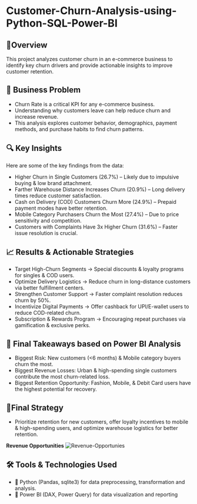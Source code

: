 # **Customer-Churn-Analysis-using-Python-SQL-Power-BI**

## 🚀**Overview**
This project analyzes customer churn in an e-commerce business to identify key churn drivers and provide actionable insights to improve customer retention.

## 📌 **Business Problem**
- Churn Rate is a critical KPI for any e-commerce business.
- Understanding why customers leave can help reduce churn and increase revenue.
- This analysis explores customer behavior, demographics, payment methods, and purchase habits to find churn patterns.

## 🔍 **Key Insights**
Here are some of the key findings from the data:
- Higher Churn in Single Customers (26.7%) – Likely due to impulsive buying & low brand attachment.
- Farther Warehouse Distance Increases Churn (20.9%) – Long delivery times reduce customer satisfaction.
- Cash on Delivery (COD) Customers Churn More (24.9%) – Prepaid payment modes have better retention.
- Mobile Category Purchasers Churn the Most (27.4%) – Due to price sensitivity and competition.
- Customers with Complaints Have 3x Higher Churn (31.6%) – Faster issue resolution is crucial.

## 📈 **Results & Actionable Strategies**
- Target High-Churn Segments → Special discounts & loyalty programs for singles & COD users.
- Optimize Delivery Logistics → Reduce churn in long-distance customers via better fulfillment centers.
- Strengthen Customer Support → Faster complaint resolution reduces churn by 50%.
- Incentivize Digital Payments → Offer cashback for UPI/E-wallet users to reduce COD-related churn.
- Subscription & Rewards Program → Encouraging repeat purchases via gamification & exclusive perks.

## 📌 **Final Takeaways based on Power BI Analysis**
- Biggest Risk: New customers (<6 months) & Mobile category buyers churn the most.
- Biggest Revenue Losses: Urban & high-spending single customers contribute the most churn-related loss.
- Biggest Retention Opportunity: Fashion, Mobile, & Debit Card users have the highest potential for recovery.

## 🎯**Final Strategy**
- Prioritize retention for new customers, offer loyalty incentives to mobile & high-spending users, and optimize warehouse logistics for better retention.

**Revenue Opportunities**
  ![Revenue-Opportunies](https://github.com/user-attachments/assets/83097407-934f-4e79-9d8f-dfb33eb2f39e)


## 🛠️ **Tools & Technologies Used**
- 📌 Python (Pandas, sqlite3) for data preprocessing, transformation and analysis.
- 📌 Power BI (DAX, Power Query) for data visualization and reporting


